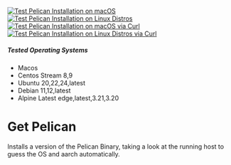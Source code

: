 [![Test Pelican Installation on macOS](https://github.com/PelicanPlatform/get-pelican/actions/workflows/test-macos.yaml/badge.svg)](https://github.com/PelicanPlatform/get-pelican/actions/workflows/test-macos.yaml)
[![Test Pelican Installation on Linux Distros](https://github.com/PelicanPlatform/get-pelican/actions/workflows/test-linux.yaml/badge.svg)](https://github.com/PelicanPlatform/get-pelican/actions/workflows/test-linux.yaml)
[![Test Pelican Installation on macOS via Curl](https://github.com/PelicanPlatform/get-pelican/actions/workflows/test-macos-via-curl.yaml/badge.svg)](https://github.com/PelicanPlatform/get-pelican/actions/workflows/test-macos-via-curl.yaml)
[![Test Pelican Installation on Linux Distros via Curl](https://github.com/PelicanPlatform/get-pelican/actions/workflows/test-linux-via-curl.yaml/badge.svg)](https://github.com/PelicanPlatform/get-pelican/actions/workflows/test-linux-via-curl.yaml)

##### Tested Operating Systems

- Macos
- Centos Stream 8,9
- Ubuntu 20,22,24,latest
- Debian 11,12,latest
- Alpine Latest edge,latest,3.21,3.20


# Get Pelican 

Installs a version of the Pelican Binary, taking a look at the running host to guess the OS and aarch automatically. 
